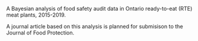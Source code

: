 A Bayesian analysis of food safety audit data in Ontario ready-to-eat (RTE) meat plants, 2015-2019.

A journal article based on this analysis is planned for submisison to the Journal of Food Protection.
